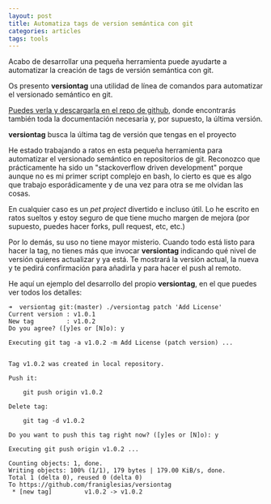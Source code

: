 ```yaml
---
layout: post
title: Automatiza tags de version semántica con git
categories: articles
tags: tools
---
```


Acabo de desarrollar una pequeña herramienta puede ayudarte a automatizar la creación de tags de versión semántica con git.

Os presento **versiontag** una utilidad de línea de comandos para automatizar el versionado semántico en git.

[Puedes verla y descargarla en el repo de github](https://github.com/franiglesias/versiontag), donde encontrarás también toda la documentación necesaria y, por supuesto, la última versión.

**versiontag** busca la última tag de versión que tengas en el proyecto 

He estado trabajando a ratos en esta pequeña herramienta para automatizar el versionado semántico en repositorios de git. Reconozco que prácticamente ha sido un "stackoverflow driven development" porque aunque no es mi primer script complejo en bash, lo cierto es que es algo que trabajo esporádicamente y de una vez para otra se me olvidan las cosas.

En cualquier caso es un *pet project* divertido e incluso útil. Lo he escrito en ratos sueltos y estoy seguro de que tiene mucho margen de mejora (por supuesto, puedes hacer forks, pull request, etc, etc.)

Por lo demás, su uso no tiene mayor misterio. Cuando todo está listo para hacer la tag, no tienes más que invocar **versiontag** indicando qué nivel de versión quieres actualizar y ya está. Te mostrará la versión actual, la nueva y te pedirá confirmación para añadirla y para hacer el push al remoto.

He aquí un ejemplo del desarrollo del propio **versiontag**, en el que puedes ver todos los detalles:

```
➜  versiontag git:(master) ./versiontag patch 'Add License'
Current version : v1.0.1
New tag         : v1.0.2
Do you agree? ([y]es or [N]o): y

Executing git tag -a v1.0.2 -m Add License (patch version) ...


Tag v1.0.2 was created in local repository.

Push it:

    git push origin v1.0.2

Delete tag:

    git tag -d v1.0.2

Do you want to push this tag right now? ([y]es or [N]o): y

Executing git push origin v1.0.2 ...

Counting objects: 1, done.
Writing objects: 100% (1/1), 179 bytes | 179.00 KiB/s, done.
Total 1 (delta 0), reused 0 (delta 0)
To https://github.com/franiglesias/versiontag
 * [new tag]         v1.0.2 -> v1.0.2
```
